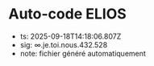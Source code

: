 # Auto-code ELIOS
- ts: 2025-09-18T14:18:06.807Z
- sig: ∞.je.toi.nous.432.528
- note: fichier généré automatiquement